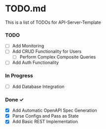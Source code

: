 # TODO.md

This is a list of TODOs for API-Server-Template

### TODO

- [ ] Add Monitoring
- [ ] Add CRUD Functionality for Users
  - [ ] Perform Complex Composite Queries
- [ ] Add Auth Functionality

### In Progress

- [ ] Add Database Integration  

### Done ✓

- [x] Add Automatic OpenAPI Spec Generation
- [x] Parse Configs and Pass as State
- [x] Add Basic REST Implementation